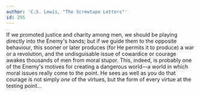 ```yaml
---
author: 'C.S. Lewis, "The Screwtape Letters"'
id: 295
---
```


If we promoted justice and charity among men, we should be playing directly into the Enemy's hands; but if we guide them to the opposite behaviour, this sooner or later produces (for He permits it to produce) a war or a revolution, and the undisguisable issue of cowardice or courage awakes thousands of men from moral stupor.
This, indeed, is probably one of the Enemy's motives for creating a dangerous world––a world in which moral issues really come to the point. He sees as well as you do that courage is not simply *one* of the virtues, but the form of every virtue at the testing point...